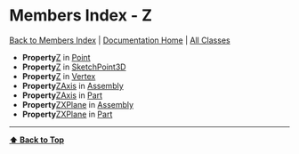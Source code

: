 # Members Index - Z

[ Back to Members Index](Members-Index) | [Documentation Home](../README.md) | [All Classes](Classes)

- **Property**[Z](Point#z) in [Point](Point)
- **Property**[Z](SketchPoint3D#z) in [SketchPoint3D](SketchPoint3D)
- **Property**[Z](Vertex#z) in [Vertex](Vertex)
- **Property**[ZAxis](Assembly#zaxis) in [Assembly](Assembly)
- **Property**[ZAxis](Part#zaxis) in [Part](Part)
- **Property**[ZXPlane](Assembly#zxplane) in [Assembly](Assembly)
- **Property**[ZXPlane](Part#zxplane) in [Part](Part)

---
**[⬆ Back to Top](#members-index-z)**
